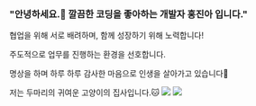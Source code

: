 ### "안녕하세요.👋 깔끔한 코딩을 좋아하는 개발자 홍진아 입니다."

협업을 위해 서로 배려하며, 함께 성장하기 위해 노력합니다!

주도적으로 업무를 진행하는 환경을 선호합니다.

명상을 하며 하루 하루 감사한 마음으로 인생을 살아가고 있습니다🙏

저는 두마리의 귀여운 고양이의 집사입니다.🐱
<img src="https://img.shields.io/badge/JS-F7DF1E?style=flat-square&logo=JavaScript&logoColor=white"/> <img src="https://img.shields.io/badge/React-61DAFB?style=flat-square&logo=React&logoColor=white"/>

<!--
**jinah2754/jinah2754** is a ✨ _special_ ✨ repository because its `README.md` (this file) appears on your GitHub profile.

Here are some ideas to get you started:

- 🔭 I’m currently working on ...
- 🌱 I’m currently learning ...
- 👯 I’m looking to collaborate on ...
- 🤔 I’m looking for help with ...
- 💬 Ask me about ...
- 📫 How to reach me: ...
- 😄 Pronouns: ...
- ⚡ Fun fact: ...
-->
